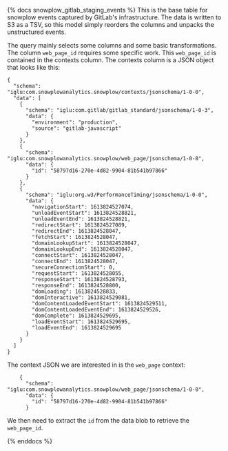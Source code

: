 {% docs snowplow_gitlab_staging_events %}
This is the base table for snowplow events captured by GitLab's infrastructure. The data is written to S3 as a TSV, so this model simply reorders the columns and unpacks the unstructured events.

The query mainly selects some columns and some basic transformations. The column `web_page_id` requires some specific work. This `web_page_id` is contained in the contexts column. The contexts column is a JSON object that looks like this:

```
{
  "schema": "iglu:com.snowplowanalytics.snowplow/contexts/jsonschema/1-0-0",
  "data": [
    {
      "schema": "iglu:com.gitlab/gitlab_standard/jsonschema/1-0-3",
      "data": {
        "environment": "production",
        "source": "gitlab-javascript"
      }
    },
    {
      "schema": "iglu:com.snowplowanalytics.snowplow/web_page/jsonschema/1-0-0",
      "data": {
        "id": "58797d16-270e-4d82-9904-81b541b97866"
      }
    },
    {
      "schema": "iglu:org.w3/PerformanceTiming/jsonschema/1-0-0",
      "data": {
        "navigationStart": 1613824527074,
        "unloadEventStart": 1613824528821,
        "unloadEventEnd": 1613824528821,
        "redirectStart": 1613824527089,
        "redirectEnd": 1613824528047,
        "fetchStart": 1613824528047,
        "domainLookupStart": 1613824528047,
        "domainLookupEnd": 1613824528047,
        "connectStart": 1613824528047,
        "connectEnd": 1613824528047,
        "secureConnectionStart": 0,
        "requestStart": 1613824528055,
        "responseStart": 1613824528793,
        "responseEnd": 1613824528800,
        "domLoading": 1613824528833,
        "domInteractive": 1613824529081,
        "domContentLoadedEventStart": 1613824529511,
        "domContentLoadedEventEnd": 1613824529526,
        "domComplete": 1613824529695,
        "loadEventStart": 1613824529695,
        "loadEventEnd": 1613824529695
      }
    }
  ]
}
```

The context JSON we are interested in is the `web_page` context:

```
    {
      "schema": "iglu:com.snowplowanalytics.snowplow/web_page/jsonschema/1-0-0",
      "data": {
        "id": "58797d16-270e-4d82-9904-81b541b97866"
      }
```


We then need to extract the `id` from the data blob to retrieve the `web_page_id`.

{% enddocs %}
